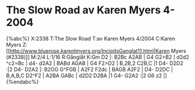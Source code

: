 # The Slow Road av Karen Myers 4-2004

{%abc%}
X:2338
T:The Slow Road
T:av Karen Myers 4/2004
C:Karen Myers
Z:[[http://www.bluerose.karenlmyers.org/IncipitsGanglat11.html|Karen Myers (#2338)]]
M:2/4
L:1/16
R:Gånglåt
K:Gm
D2 |: B2Bc A2AB | G4 G2>B2 | d2d2 ^c2=Bc | d4- d2A2 | BABd AGAB | G4 F2>D2 |
B,2B,2 C2B,C |1 D4- D2D2 :|2 D4- D2A2 |: B2GG G^FGB | A2F2 F2dc | BAGB A2F2 |
D4- D2DC | B,A,B,C D2^F2 | A2BA GABc | d2D2 D2BA |1 G4- G2A2 :|2 G6 z2 |]
{%endabc%}

